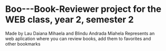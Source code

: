 # Boo---Book-Reviewer project for the WEB class, year 2, semester 2
Made by Lau Daiana Mihaela and Blindu Andrada Miahela
Represents an web aplication where you can review books, add them to favorites and other bookmarks
